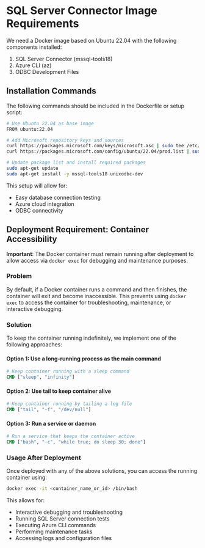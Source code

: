 # SQL Server Connector Image Requirements

We need a Docker image based on Ubuntu 22.04 with the following components installed:

1. SQL Server Connector (mssql-tools18)
2. Azure CLI (az)
3. ODBC Development Files

## Installation Commands

The following commands should be included in the Dockerfile or setup script:

```bash
# Use Ubuntu 22.04 as base image
FROM ubuntu:22.04

# Add Microsoft repository keys and sources
curl https://packages.microsoft.com/keys/microsoft.asc | sudo tee /etc/apt/trusted.gpg.d/microsoft.asc
curl https://packages.microsoft.com/config/ubuntu/22.04/prod.list | sudo tee /etc/apt/sources.list.d/mssql-release.list

# Update package list and install required packages
sudo apt-get update
sudo apt-get install -y mssql-tools18 unixodbc-dev
```

This setup will allow for:
- Easy database connection testing
- Azure cloud integration
- ODBC connectivity

## Deployment Requirement: Container Accessibility

**Important**: The Docker container must remain running after deployment to allow access via `docker exec` for debugging and maintenance purposes.

### Problem
By default, if a Docker container runs a command and then finishes, the container will exit and become inaccessible. This prevents using `docker exec` to access the container for troubleshooting, maintenance, or interactive debugging.

### Solution
To keep the container running indefinitely, we implement one of the following approaches:

#### Option 1: Use a long-running process as the main command
```dockerfile
# Keep container running with a sleep command
CMD ["sleep", "infinity"]
```

#### Option 2: Use tail to keep container alive
```dockerfile
# Keep container running by tailing a log file
CMD ["tail", "-f", "/dev/null"]
```

#### Option 3: Run a service or daemon
```dockerfile
# Run a service that keeps the container active
CMD ["bash", "-c", "while true; do sleep 30; done"]
```

### Usage After Deployment
Once deployed with any of the above solutions, you can access the running container using:
```bash
docker exec -it <container_name_or_id> /bin/bash
```

This allows for:
- Interactive debugging and troubleshooting
- Running SQL Server connection tests
- Executing Azure CLI commands
- Performing maintenance tasks
- Accessing logs and configuration files
